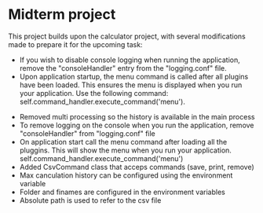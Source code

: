 # Midterm project
This project builds upon the calculator project, with several modifications made to prepare it for the upcoming task:
* If you wish to disable console logging when running the application, remove the "consoleHandler" entry from the "logging.conf" file.
* Upon application startup, the menu command is called after all plugins have been loaded. This ensures the menu is displayed when you run your application. Use the following command: self.command_handler.execute_command('menu').


- Removed multi processing so the history is available in the main process
- To remove logging on the console when you run the application, remove "consoleHandler" from "logging.conf" file
- On application start call the menu command after loading all the pluggins. This will show the menu when you run your application.
    self.command_handler.execute_command('menu')
- Added CsvCommand class that acceps commands (save, print, remove)
- Max canculation history can be configured using the environment variable
- Folder and finames are configured in the environment variables
- Absolute path is used to refer to the csv file 
